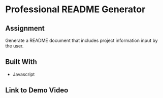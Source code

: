 # Professional README Generator

## Assignment
Generate a README document that includes project information input by the user.

## Built With
* Javascript

## Link to Demo Video



